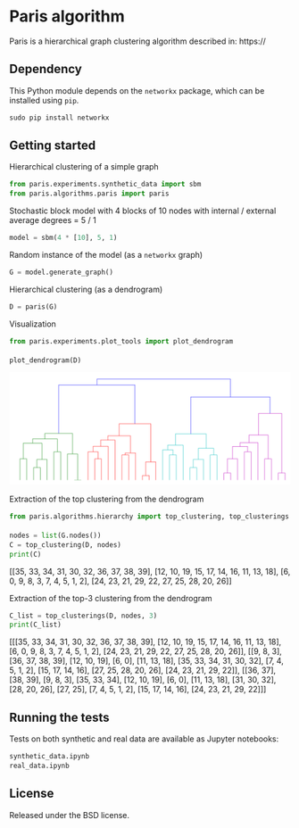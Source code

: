 # Paris algorithm

Paris is a hierarchical graph clustering algorithm described in: 
https://

## Dependency

This Python module depends on the `networkx` package,
which can be installed using `pip`.

```python
sudo pip install networkx
```

## Getting started

Hierarchical clustering of a simple graph

```python
from paris.experiments.synthetic_data import sbm
from paris.algorithms.paris import paris
```

Stochastic block model with 4 blocks of 10 nodes with internal / external average degrees = 5 / 1

```python
model = sbm(4 * [10], 5, 1)
```

Random instance of the model (as a `networkx` graph)

```python
G = model.generate_graph()
```
Hierarchical clustering (as a dendrogram)

```python
D = paris(G)
```

Visualization

```python
from paris.experiments.plot_tools import plot_dendrogram

plot_dendrogram(D)
```

![Alt text](images/dendrogram.png)

Extraction of the top clustering from the dendrogram


```python
from paris.algorithms.hierarchy import top_clustering, top_clusterings

nodes = list(G.nodes())
C = top_clustering(D, nodes)
print(C)
```

[[35, 33, 34, 31, 30, 32, 36, 37, 38, 39],
[12, 10, 19, 15, 17, 14, 16, 11, 13, 18],
[6, 0, 9, 8, 3, 7, 4, 5, 1, 2],
[24, 23, 21, 29, 22, 27, 25, 28, 20, 26]]

Extraction of the top-3 clustering from the dendrogram


```python
C_list = top_clusterings(D, nodes, 3)
print(C_list)
```

[[[35, 33, 34, 31, 30, 32, 36, 37, 38, 39],
[12, 10, 19, 15, 17, 14, 16, 11, 13, 18],
[6, 0, 9, 8, 3, 7, 4, 5, 1, 2],
[24, 23, 21, 29, 22, 27, 25, 28, 20, 26]], [[9, 8, 3],
[36, 37, 38, 39], [12, 10, 19], [6, 0], [11, 13, 18],
[35, 33, 34, 31, 30, 32], [7, 4, 5, 1, 2], [15, 17, 14, 16],
[27, 25, 28, 20, 26], [24, 23, 21, 29, 22]], [[36, 37], [38, 39],
[9, 8, 3], [35, 33, 34], [12, 10, 19], [6, 0], [11, 13, 18],
[31, 30, 32], [28, 20, 26], [27, 25], [7, 4, 5, 1, 2],
[15, 17, 14, 16], [24, 23, 21, 29, 22]]]



## Running the tests

Tests on both synthetic and real data are available as Jupyter notebooks:

```python
synthetic_data.ipynb
real_data.ipynb
```
  
## License


Released under the BSD license.

